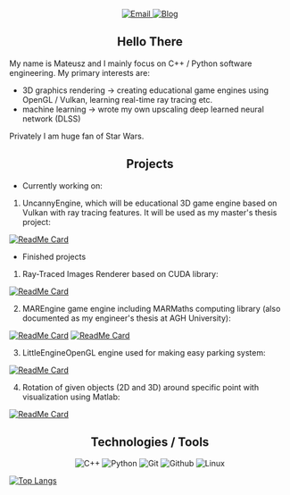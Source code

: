 <!-- **Mregussek/Mregussek** is a ✨ _special_ ✨ repository because its `README.md` (this file) appears on your GitHub profile. -->

<p align="center">
  <a target="_blank" href="mailto:info@mateuszrzeczyca.pl" target="_blank">
    <img alt="Email" src="https://img.shields.io/badge/Email-0078D4.svg?&style=for-the-badge&logo=Microsoft-Outlook&logoColor=white" />
  </a>
  <a target="_blank" href="https://mateuszrzeczyca.pl" target="_blank">
    <img alt="Blog" src="https://img.shields.io/badge/Website-4285F4.svg?&style=for-the-badge&logo=google-chrome&logoColor=white" />
  </a>
</p>

<h2 align="center"> Hello There </h2>

My name is Mateusz and I mainly focus on C++ / Python software engineering. My primary interests are:

- 3D graphics rendering -> creating educational game engines using OpenGL / Vulkan, learning real-time ray tracing etc.
- machine learning -> wrote my own upscaling deep learned neural network (DLSS)

Privately I am huge fan of Star Wars.

<h2 align="center"> Projects </h2>

- Currently working on:

1. UncannyEngine, which will be educational 3D game engine based on Vulkan with ray tracing features. It will be used as my master's thesis project:

[![ReadMe Card](https://github-readme-stats.vercel.app/api/pin/?username=Mregussek&repo=UncannyEngine&theme=vision-friendly-dark)](https://github.com/Mregussek/UncannyEngine)

- Finished projects

1. Ray-Traced Images Renderer based on CUDA library:

[![ReadMe Card](https://github-readme-stats.vercel.app/api/pin/?username=Mregussek&repo=RayTracingCUDA&theme=vision-friendly-dark)](https://github.com/Mregussek/RayTracingCUDA)

2. MAREngine game engine including MARMaths computing library (also documented as my engineer's thesis at AGH University):

[![ReadMe Card](https://github-readme-stats.vercel.app/api/pin/?username=Mregussek&repo=MAREngine&theme=vision-friendly-dark)](https://github.com/Mregussek/MAREngine)
[![ReadMe Card](https://github-readme-stats.vercel.app/api/pin/?username=Mregussek&repo=MARMaths&theme=vision-friendly-dark)](https://github.com/Mregussek/MARMaths)

3. LittleEngineOpenGL engine used for making easy parking system:

[![ReadMe Card](https://github-readme-stats.vercel.app/api/pin/?username=Mregussek&repo=LittleEngineOpenGL&theme=vision-friendly-dark)](https://github.com/Mregussek/LittleEngineOpenGL)

4. Rotation of given objects (2D and 3D) around specific point with visualization using Matlab:

[![ReadMe Card](https://github-readme-stats.vercel.app/api/pin/?username=Mregussek&repo=visualizing_object_rotation&theme=vision-friendly-dark)](https://github.com/Mregussek/visualizing_object_rotation)

<h2 align="center"> Technologies / Tools</h2>

<p align="center">
  <img alt="C++" src="https://img.shields.io/badge/C%2B%2B-00599C?style=for-the-badge&logo=c%2B%2B&logoColor=white" /> 
  <img alt="Python" src="https://img.shields.io/badge/Python-3776AB?style=for-the-badge&logo=python&logoColor=white" /> 
  <img alt="Git" src="https://img.shields.io/badge/-git-F05032?style=flat-square&logo=git&logoColor=white" />
  <img alt="Github" src="https://img.shields.io/badge/-GitHub-181717?style=flat-square&logo=github" />
  <img alt="Linux" src="https://img.shields.io/badge/Linux-FCC624?style=for-the-badge&logo=linux&logoColor=black" />
</p>

[![Top Langs](https://github-readme-stats.vercel.app/api/top-langs/?username=Mregussek&theme=vision-friendly-dark)](https://github.com/anuraghazra/github-readme-stats)

